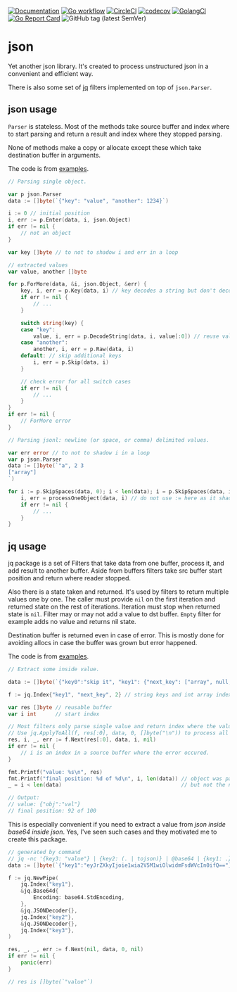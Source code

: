 [![Documentation](https://pkg.go.dev/badge/github.com/nikandfor/json)](https://pkg.go.dev/github.com/nikandfor/json?tab=doc)
[![Go workflow](https://github.com/nikandfor/json/actions/workflows/go.yml/badge.svg)](https://github.com/nikandfor/json/actions/workflows/go.yml)
[![CircleCI](https://circleci.com/gh/nikandfor/json.svg?style=svg)](https://circleci.com/gh/nikandfor/json)
[![codecov](https://codecov.io/gh/nikandfor/json/branch/master/graph/badge.svg)](https://codecov.io/gh/nikandfor/json)
[![GolangCI](https://golangci.com/badges/github.com/nikandfor/json.svg)](https://golangci.com/r/github.com/nikandfor/json)
[![Go Report Card](https://goreportcard.com/badge/github.com/nikandfor/json)](https://goreportcard.com/report/github.com/nikandfor/json)
![GitHub tag (latest SemVer)](https://img.shields.io/github/v/tag/nikandfor/json?sort=semver)

# json

Yet another json library.
It's created to process unstructured json in a convenient and efficient way.

There is also some set of [jq](https://jqlang.github.io/jq/manual/) filters implemented on top of `json.Parser`.

## json usage

`Parser` is stateless.
Most of the methods take source buffer and index where to start parsing and return a result and index where they stopped parsing.

None of methods make a copy or allocate except these which take destination buffer in arguments.

The code is from [examples](./examples_test.go).

```go
// Parsing single object.

var p json.Parser
data := []byte(`{"key": "value", "another": 1234}`)

i := 0 // initial position
i, err := p.Enter(data, i, json.Object)
if err != nil {
	// not an object
}

var key []byte // to not to shadow i and err in a loop

// extracted values
var value, another []byte

for p.ForMore(data, &i, json.Object, &err) {
	key, i, err = p.Key(data, i) // key decodes a string but don't decode '\n', '\"', '\xXX' and others
	if err != nil {
		// ...
	}

	switch string(key) {
	case "key":
		value, i, err = p.DecodeString(data, i, value[:0]) // reuse value buffer if we are in a loop or something
	case "another":
		another, i, err = p.Raw(data, i)
	default: // skip additional keys
		i, err = p.Skip(data, i)
	}

	// check error for all switch cases
	if err != nil {
		// ...
	}
}
if err != nil {
	// ForMore error
}
```

```go
// Parsing jsonl: newline (or space, or comma) delimited values.

var err error // to not to shadow i in a loop
var p json.Parser
data := []byte(`"a", 2 3
["array"]
`)

for i := p.SkipSpaces(data, 0); i < len(data); i = p.SkipSpaces(data, i) { // eat trailing spaces and not try to read the value from string "\n"
	i, err = processOneObject(data, i) // do not use := here as it shadow i and loop will restart from the same index
	if err != nil {
		// ...
	}
}
```

## jq usage

jq package is a set of Filters that take data from one buffer, process it, and add result to another buffer.
Aside from buffers filters take src buffer start position and return where reader stopped.

Also there is a state taken and returned.
It's used by filters to return multiple values one by one.
The caller must provide `nil` on the first iteration and returned state on the rest of iterations.
Iteration must stop when returned state is `nil`.
Filter may or may not add a value to dst buffer.
`Empty` filter for example adds no value and returns nil state.

Destination buffer is returned even in case of error.
This is mostly done for avoiding allocs in case the buffer was grown but error happened.

The code is from [examples](./jq/examples_test.go).

```go
// Extract some inside value.

data := []byte(`{"key0":"skip it", "key1": {"next_key": ["array", null, {"obj":"val"}, "trailing element"]}}  "next"`)

f := jq.Index{"key1", "next_key", 2} // string keys and int array indexes are supported

var res []byte // reusable buffer
var i int      // start index

// Most filters only parse single value and return index where the value ended.
// Use jq.ApplyToAll(f, res[:0], data, 0, []byte("\n")) to process all values in a buffer.
res, i, _, err := f.Next(res[:0], data, i, nil)
if err != nil {
	// i is an index in a source buffer where the error occured.
}

fmt.Printf("value: %s\n", res)
fmt.Printf("final position: %d of %d\n", i, len(data)) // object was parsed to the end of the first value to be able to read next one
_ = i < len(data)                                      // but not the next value

// Output:
// value: {"obj":"val"}
// final position: 92 of 100
```

This is especially convenient if you need to extract a value from *json inside base64 inside json*.
Yes, I've seen such cases and they motivated me to create this package.

```go
// generated by command
// jq -nc '{key3: "value"} | {key2: (. | tojson)} | @base64 | {key1: .}'
data := []byte(`{"key1":"eyJrZXkyIjoie1wia2V5M1wiOlwidmFsdWVcIn0ifQ=="}`)

f := jq.NewPipe(
	jq.Index{"key1"},
	&jq.Base64d{
		Encoding: base64.StdEncoding,
	},
	&jq.JSONDecoder{},
	jq.Index{"key2"},
	&jq.JSONDecoder{},
	jq.Index{"key3"},
)

res, _, _, err := f.Next(nil, data, 0, nil)
if err != nil {
	panic(err)
}

// res is []byte(`"value"`)
```
